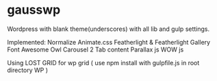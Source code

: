 # gausswp
Wordpress with blank theme(underscores) with all lib and gulp settings.

Implemented:
Normalize
Animate.css
Featherlight & Featherlight Gallery
Font Awesome
Owl Carousel 2
Tab content
Parallax js 
WOW js 

Using LOST GRID for wp grid ( use npm install with gulpfile.js in root directory WP )

